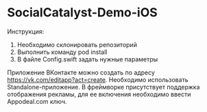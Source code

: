 # SocialCatalyst-Demo-iOS
Инструкция:
1) Необходимо склонировать репозиторий
2) Выполнить команду pod install
3) В файле Config.swift задать нужные параметры

Приложение ВКонтакте можно создать по адресу https://vk.com/editapp?act=create. Необходимо использовать Standalone-приложение.
В фреймворке присутствует поддержка отображения рекламы, для ее включения необходимо ввести Appodeal.com ключ.
